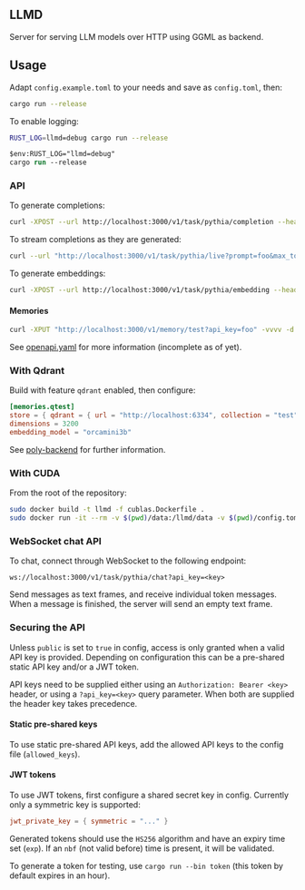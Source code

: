 ## LLMD

Server for serving LLM models over HTTP using GGML as backend.

## Usage

Adapt `config.example.toml` to your needs and save as `config.toml`, then:

```sh
cargo run --release
```

To enable logging:

```sh
RUST_LOG=llmd=debug cargo run --release
```

```ps
$env:RUST_LOG="llmd=debug"
cargo run --release
```

### API

To generate completions:

```sh
curl -XPOST --url http://localhost:3000/v1/task/pythia/completion --header 'Content-type: application/json' --data '{"prompt": "Hello "}' -vvv
```

To stream completions as they are generated:

```sh
curl --url "http://localhost:3000/v1/task/pythia/live?prompt=foo&max_tokens=10" -vvv
```

To generate embeddings:

```sh
curl -XPOST --url http://localhost:3000/v1/task/pythia/embedding --header 'Content-type: application/json' --data '{"prompt": "Hello "}' -vvv
```

#### Memories

```sh
curl -XPUT "http://localhost:3000/v1/memory/test?api_key=foo" -vvvv -d "Hello, world" -H "Content-type: text/plain"
```

See [openapi.yaml](./openapi.yaml) for more information (incomplete as of yet).

### With Qdrant

Build with feature `qdrant` enabled, then configure:

```toml
[memories.qtest]
store = { qdrant = { url = "http://localhost:6334", collection = "test" } }
dimensions = 3200
embedding_model = "orcamini3b"
```

See [poly-backend](../poly-backend/README.md) for further information.

### With CUDA

From the root of the repository:

```bash
sudo docker build -t llmd -f cublas.Dockerfile .
sudo docker run -it --rm -v $(pwd)/data:/llmd/data -v $(pwd)/config.toml:/llmd/config.toml --gpus all -e RUST_LOG=debug -p 3000:3000 llmd
```

### WebSocket chat API

To chat, connect through WebSocket to the following endpoint:

`ws://localhost:3000/v1/task/pythia/chat?api_key=<key>`

Send messages as text frames, and receive individual token messages. When a message is finished, the server will send an
empty text frame.

### Securing the API

Unless `public` is set to `true` in config, access is only granted when a valid API key is provided. Depending on configuration
this can be a pre-shared static API key and/or a JWT token.

API keys need to be supplied either using an `Authorization: Bearer <key>` header, or using a `?api_key=<key>` query parameter.
When both are supplied the header key takes precedence.

#### Static pre-shared keys

To use static pre-shared API keys, add the allowed API keys to the config file (`allowed_keys`).

#### JWT tokens

To use JWT tokens, first configure a shared secret key in config. Currently only a symmetric key is supported:

```toml
jwt_private_key = { symmetric = "..." }
```

Generated tokens should use the `HS256` algorithm and have an expiry time set (`exp`). If an `nbf` (not valid before) time
is present, it will be validated.

To generate a token for testing, use `cargo run --bin token` (this token by default expires in an hour).
